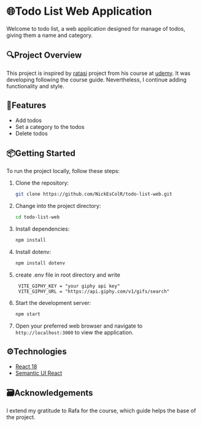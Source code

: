 # 🌐Todo List Web Application

Welcome to todo list, a web application designed for manage of todos, giving them a name and category.

## 🔍Project Overview

This project is inspired by [ratasi](https://github.com/ratasi) project from his course at [udemy](https://www.udemy.com/course/aprende-react-js-desde-cero-paso-a-paso). It was developing following the course guide. Nevertheless, I continue adding functionality and style.

## 💭Features

* Add todos
* Set a category to the todos
* Delete todos

## 📦Getting Started

To run the project locally, follow these steps:

1. Clone the repository:

    ```bash
    git clone https://github.com/NickEsColR/todo-list-web.git
    ```

2. Change into the project directory:

    ```bash
    cd todo-list-web
    ```

3. Install dependencies:

    ```bash
    npm install
    ```

4. Install dotenv:

   ```bash
   npm install dotenv
   ```

5. create .env file in root directory and write

   ```.env
    VITE_GIPHY_KEY = "your giphy api key"
    VITE_GIPHY_URL = "https://api.giphy.com/v1/gifs/search"
   ```

6. Start the development server:

    ```bash
    npm start
    ```

7. Open your preferred web browser and navigate to `http://localhost:3000` to view the application.

## ⚙Technologies

* [React 18](https://reactjs.org/)
* [Semantic UI React](https://react.semantic-ui.com)

## 🗃Acknowledgements

I extend my gratitude to Rafa for the course, which guide helps the base of the project.
